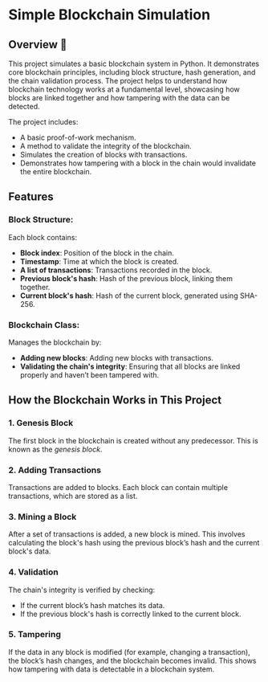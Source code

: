 # Simple Blockchain Simulation

## Overview 💮

This project simulates a basic blockchain system in Python. It demonstrates core blockchain principles, including block structure, hash generation, and the chain validation process. The project helps to understand how blockchain technology works at a fundamental level, showcasing how blocks are linked together and how tampering with the data can be detected.

The project includes:
- A basic proof-of-work mechanism.
- A method to validate the integrity of the blockchain.
- Simulates the creation of blocks with transactions.
- Demonstrates how tampering with a block in the chain would invalidate the entire blockchain.

## Features

### Block Structure:
Each block contains:
- **Block index**: Position of the block in the chain.
- **Timestamp**: Time at which the block is created.
- **A list of transactions**: Transactions recorded in the block.
- **Previous block's hash**: Hash of the previous block, linking them together.
- **Current block's hash**: Hash of the current block, generated using SHA-256.

### Blockchain Class:
Manages the blockchain by:
- **Adding new blocks**: Adding new blocks with transactions.
- **Validating the chain's integrity**: Ensuring that all blocks are linked properly and haven’t been tampered with.

## How the Blockchain Works in This Project

### 1. **Genesis Block**
The first block in the blockchain is created without any predecessor. This is known as the *genesis block*.
### 2. **Adding Transactions**
Transactions are added to blocks. Each block can contain multiple transactions, which are stored as a list.
### 3. **Mining a Block**
After a set of transactions is added, a new block is mined. This involves calculating the block's hash using the previous block’s hash and the current block's data.
### 4. **Validation**
The chain's integrity is verified by checking:
- If the current block’s hash matches its data.
- If the previous block's hash is correctly linked to the current block.
### 5. **Tampering**
If the data in any block is modified (for example, changing a transaction), the block’s hash changes, and the blockchain becomes invalid. This shows how tampering with data is detectable in a blockchain system.
